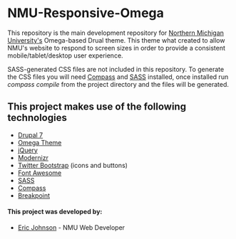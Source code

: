 NMU-Responsive-Omega
====================

This repository is the main development repository for [Northern Michigan University's](http://www.nmu.edu) Omega-based Drual theme.  This theme what created to allow NMU's website to respond to screen sizes in order to provide a consistent mobile/tablet/desktop user experience.

SASS-generated CSS files are not included in this repository.  To generate the CSS files you will need [Compass](http://compass-style.org/) and [SASS](http://sass-lang.com/) installed, once installed run *compass compile* from the project directory and the files will be generated.

This project makes use of the following technologies
----------------------------------------------------

  - [Drupal 7](http://www.drupal.org)
  - [Omega Theme](https://drupal.org/project/omega)
  - [jQuery](http://jquery.com/)
  - [Modernizr](http://modernizr.com/)
  - [Twitter Bootstrap](http://twitter.github.io/bootstrap/) (icons and buttons)
  - [Font Awesome](http://fortawesome.github.io/Font-Awesome/)
  - [SASS](http://sass-lang.com/)
  - [Compass](http://compass-style.org)
  - [Breakpoint](http://breakpoint-sass.com/)

#### This project was developed by: ####
  - [Eric Johnson](mailto:ericjohn@nmu.edu) - NMU Web Developer

